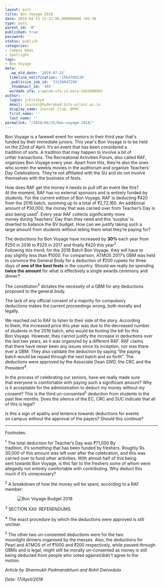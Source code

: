 ```yaml
---
layout: post
title: Bon Voyage 2018
date: 2018-04-25 15:22:00.000000000 +05:30
type: post
parent_id: '0'
published: true
password: ''
status: publish
categories:
- Campus News
- Spotlight
tags:
- Bon Voyage
meta:
  _wp_old_date: '2019-07-22'
  timeline_notification: '1563789239'
  _publicize_job_id: '33136047298'
  _thumbnail_id: '385'
  wordads_ufa: s:wpcom-ufa-v3-beta:1663800993
author:
  login: jcbitshyd
  email: journal@hyderabad.bits-pilani.ac.in
  display_name: Journal Club, BPHC
  first_name: ''
  last_name: ''
permalink: "/2018/04/25/bon-voyage-2018/"
---
```

<p><!-- wp:paragraph --></p>
<p>Bon Voyage is a farewell event for seniors in their third year that's<br />
 funded by their immediate juniors. This year's Bon Voyage is to be held<br />
 on the 22nd of April. It’s an event that has been considered a<br />
tradition of sorts. A tradition that may happen to involve a bit of<br />
unfair transactions. The Recreational Activities Forum, also called RAF,<br />
 organizes Bon Voyage every year. Apart from this, they’re also the ones<br />
 who screen the weekly movies in the auditorium and organize Teachers’<br />
Day Celebrations. They’re not affiliated with the SU and do not involve<br />
themselves with the business of fests.</p>
<p><!-- /wp:paragraph --></p>
<p><!-- wp:paragraph --></p>
<p>How does RAF get the money it needs to pull off an event like this?<br />
At the moment, RAF has no external sponsors and is entirely funded by<br />
students. For the current edition of Bon Voyage, RAF is deducting ₹420<br />
from the 2016 batch, summing up to a total of ₹2,72,160. An additional<br />
amount of ₹30,000, the money that was carried over from Teacher’s Day is<br />
 also being used<sup>1</sup>. Every year RAF collects significantly more<br />
 money during Teachers' Day than they need and this ‘surplus’ is<br />
diverted to balance the BV budget. How can we justify taking such a<br />
large amount from students without telling them what they’re paying for?</p>
<p><!-- /wp:paragraph --></p>
<p><!-- wp:paragraph --></p>
<p>The deductions for Bon Voyage have increased by <strong>30%</strong> each year from ₹250 in 2016 to ₹325 in 2017 and finally ₹420 this year<sup>2</sup>.<br />
 Following this trend, for the 2018 Batch Bon Voyage, they will have to<br />
pay slightly less than ₹1000. For comparison, ATMOS 2017’s GBM was held<br />
to convince the General Body for a deduction of ₹200 rupees for three<br />
days of <strong>one of the best fests</strong> in the country. Should we really be spending <strong>twice the amount</strong> for what is effectively a single awards ceremony and dinner?</p>
<p><!-- /wp:paragraph --></p>
<p><!-- wp:paragraph --></p>
<p>The constitution<sup>3</sup> dictates the necessity of a GBM for any deductions proposed to the general body.</p>
<p><!-- /wp:paragraph --></p>
<p><!-- wp:paragraph --></p>
<p>The lack of any official consent of a majority for compulsory<br />
deductions makes the current proceedings wrong, both morally and<br />
legally.</p>
<p><!-- /wp:paragraph --></p>
<p><!-- wp:paragraph --></p>
<p>We reached out to RAF to listen to their side of the story. According<br />
 to them, the increased price this year was due to the decreased number<br />
of students in the 2016 batch, who would be footing the bill for this<br />
Bon Voyage. However, they cannot justify the increase in deductions over<br />
 the last two years, as it was organized by a different RAF. RAF claims<br />
that there have never been any issues since its inception, nor was there<br />
 ever a GBM. They also validate the deduction by saying “the paying<br />
batch would be repaid through the next batch and so forth”. The<br />
deductions were approved by the Associate Dean SWD, the CRC and the<br />
President<sup>4</sup>.</p>
<p><!-- /wp:paragraph --></p>
<p><!-- wp:paragraph --></p>
<p>In the process of celebrating our seniors, have we really made sure<br />
that everyone is comfortable with paying such a significant amount? Why<br />
is it acceptable for the administration to deduct my money without my<br />
consent? This is the third un-consented<sup>5</sup> deduction from students in the past few months. Does the silence of the EC, CRC and SUC indicate that all of this is legal?</p>
<p><!-- /wp:paragraph --></p>
<p><!-- wp:paragraph --></p>
<p>Is this a sign of apathy and lenience towards deductions for events<br />
on campus without the approval of the payers? Should this continue?</p>
<p><!-- /wp:paragraph --></p>
<p><!-- wp:separator --></p>
<hr class="wp-block-separator" />
<!-- /wp:separator --></p>
<p><!-- wp:paragraph --></p>
<p>Footnotes:</p>
<p><!-- /wp:paragraph --></p>
<p><!-- wp:paragraph --></p>
<p><sup>1</sup> The total deduction for Teacher’s Day was ₹71,000 By<br />
tradition, it’s something that has been funded by freshers. Roughly Rs.<br />
30,000 of this amount was left over after the celebration, and this was<br />
carried over to fund other activities. With almost half of this being<br />
sent towards Bon Voyage, is this fair to the freshers some of whom were<br />
allegedly not entirely comfortable with contributing. Why deduct this<br />
much if it’s unnecessary?</p>
<p><!-- /wp:paragraph --></p>
<p><!-- wp:paragraph --></p>
<p><sup>2</sup> A breakdown of how the money will be spent, according to a RAF member: </p>
<p><!-- /wp:paragraph --></p>
<p><!-- wp:image --></p>
<figure class="wp-block-image"><img src="{{ site.baseurl }}/assets/2018/04/bon-voyage-budget-2018.png" alt="Bon Voyage Budget 2018" /></figure>
<p><!-- /wp:image --></p>
<p><!-- wp:paragraph --></p>
<p><!-- /wp:paragraph --></p>
<p><!-- wp:paragraph --></p>
<p><sup>3</sup> SECTION XXII: REFERENDUMS</p>
<p><!-- /wp:paragraph --></p>
<p><!-- wp:paragraph --></p>
<p><sup>4</sup> The exact procedure by which the deductions were approved is still unclear.</p>
<p><!-- /wp:paragraph --></p>
<p><!-- wp:paragraph --></p>
<p><sup>5</sup> The other two un-consented deductions were for the two<br />
moonlight dinners organised by the messes. Also, the deductions for<br />
Pearl and ATMOS of of ₹1000 and ₹200 respectively, while passed through<br />
GBMs and is legal, might still be morally un-consented as money is still<br />
 being deducted from people who voted against/didn't agree to the<br />
motion.</p>
<p><!-- /wp:paragraph --></p>
<p><!-- wp:paragraph --></p>
<p><em>Article by Shanmukh Padmanabhuni and Rohit Dwivedula</em></p>
<p><!-- /wp:paragraph --></p>
<p><!-- wp:paragraph --></p>
<p><em>Date: 17/April/2018</em></p>
<p><!-- /wp:paragraph --></p>
